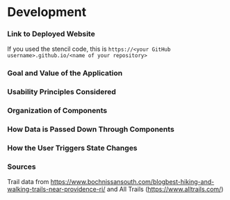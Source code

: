# Development

### Link to Deployed Website
If you used the stencil code, this is `https://<your GitHub username>.github.io/<name of your repository>`

### Goal and Value of the Application

### Usability Principles Considered

### Organization of Components

### How Data is Passed Down Through Components

### How the User Triggers State Changes

### Sources

Trail data from https://www.bochnissansouth.com/blogbest-hiking-and-walking-trails-near-providence-ri/ and All Trails (https://www.alltrails.com/)